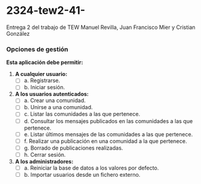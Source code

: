 # 2324-tew2-41-
Entrega 2 del trabajo de TEW Manuel Revilla, Juan Francisco Mier y Cristian González

### Opciones de gestión

**Esta aplicación debe permitir:**

1. **A cualquier usuario:**
   - [ ] a. Registrarse.
   - [ ] b. Iniciar sesión.

2. **A los usuarios autenticados:**
   - [ ] a. Crear una comunidad.
   - [ ] b. Unirse a una comunidad.
   - [ ] c. Listar las comunidades a las que pertenece.
   - [ ] d. Consultar los mensajes publicados en las comunidades a las que pertenece.
   - [ ] e. Listar últimos mensajes de las comunidades a las que pertenece.
   - [ ] f. Realizar una publicación en una comunidad a la que pertenece.
   - [ ] g. Borrado de publicaciones realizadas.
   - [ ] h. Cerrar sesión.

3. **A los administradores:**
   - [ ] a. Reiniciar la base de datos a los valores por defecto.
   - [ ] b. Importar usuarios desde un fichero externo.
